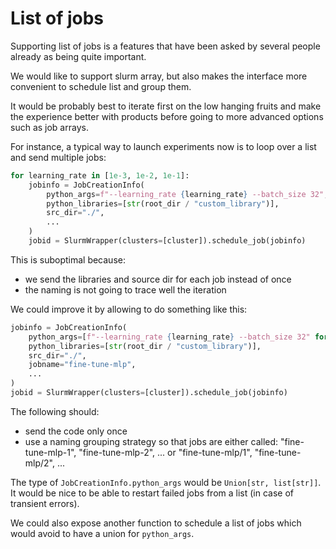 # List of jobs

Supporting list of jobs is a features that have been asked by several people already as being quite important.

We would like to support slurm array, but also makes the interface more convenient to schedule list and group them.

It would be probably best to iterate first on the low hanging fruits and make the experience better with products
before going to more advanced options such as job arrays.

For instance, a typical way to launch experiments now is to loop over a list and send multiple jobs:

```python
for learning_rate in [1e-3, 1e-2, 1e-1]:
    jobinfo = JobCreationInfo(
        python_args=f"--learning_rate {learning_rate} --batch_size 32",
        python_libraries=[str(root_dir / "custom_library")],
        src_dir="./",
        ...
    )
    jobid = SlurmWrapper(clusters=[cluster]).schedule_job(jobinfo)
```

This is suboptimal because:
* we send the libraries and source dir for each job instead of once
* the naming is not going to trace well the iteration

We could improve it by allowing to do something like this:
```python
jobinfo = JobCreationInfo(
    python_args=[f"--learning_rate {learning_rate} --batch_size 32" for learning_rate in [1e-3, 1e-2, 1e-1]],
    python_libraries=[str(root_dir / "custom_library")],
    src_dir="./",
    jobname="fine-tune-mlp",
    ...
)
jobid = SlurmWrapper(clusters=[cluster]).schedule_job(jobinfo)
```
The following should:
* send the code only once
* use a naming grouping strategy so that jobs are either called: "fine-tune-mlp-1", "fine-tune-mlp-2", ... or "fine-tune-mlp/1", "fine-tune-mlp/2", ...

The type of `JobCreationInfo.python_args` would be `Union[str, list[str]]`.
It would be nice to be able to restart failed jobs from a list (in case of transient errors).

We could also expose another function to schedule a list of jobs which would avoid to have a union for `python_args`.